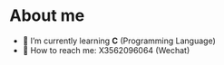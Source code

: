 # About me

- 🤔 I’m currently learning **C** (Programming Language)
- 👋 How to reach me: X3562096064 (Wechat)
